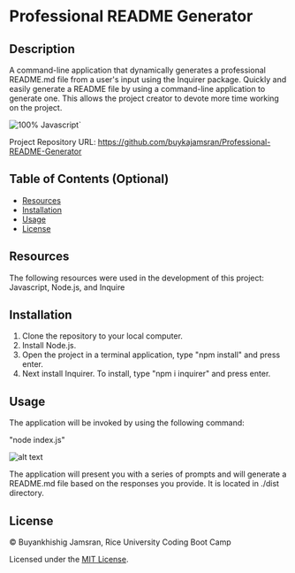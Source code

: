 # Professional README Generator

## Description

 A command-line application that dynamically generates a professional README.md file from a user's input using the Inquirer package. Quickly and easily generate a README file by using a command-line application to generate one. This allows the project creator to devote more time working on the project.

![100% Javascript](https://img.shields.io/badge/javascript-100%25-green)`

Project Repository URL: https://github.com/buykajamsran/Professional-README-Generator

## Table of Contents (Optional)

- [Resources](#resources)
- [Installation](#installation)
- [Usage](#usage)
- [License](#license)

## Resources

The following resources were used in the development of this project: Javascript, Node.js, and Inquire

## Installation

1. Clone the repository to your local computer.
2. Install Node.js. 
3. Open the project in a terminal application, type "npm install" and press enter. 
4. Next install Inquirer. To install, type "npm i inquirer" and press enter.

## Usage

The application will be invoked by using the following command:

"node index.js"

![alt text](./assets/images/)

The application will present you with a series of prompts and will generate a README.md file based on the responses you provide. It is located in ./dist directory. 

## License

© Buyankhishig Jamsran, Rice University Coding Boot Camp

Licensed under the [MIT License](LICENSE).